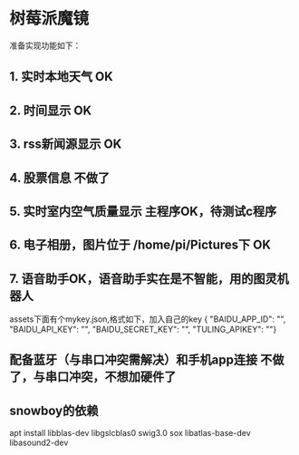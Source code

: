 # 树莓派魔镜

准备实现功能如下：

## 1. 实时本地天气 OK

## 2. 时间显示 OK

## 3. rss新闻源显示 OK

## 4. 股票信息 不做了

## 5. 实时室内空气质量显示 主程序OK，待测试c程序

## 6. 电子相册，图片位于 /home/pi/Pictures下 OK

## 7. 语音助手OK，语音助手实在是不智能，用的图灵机器人

assets下面有个mykey.json,格式如下，加入自己的key
 {    "BAIDU_APP_ID": "",
    "BAIDU_API_KEY": "",
    "BAIDU_SECRET_KEY": "",
    "TULING_APIKEY": ""}

## 配备蓝牙（与串口冲突需解决）和手机app连接  不做了，与串口冲突，不想加硬件了

## snowboy的依赖

apt install libblas-dev libgslcblas0 swig3.0 sox libatlas-base-dev libasound2-dev
